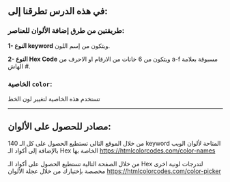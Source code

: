 ## في هذه الدرس تطرقنا إلى:

###  طريقتين من طرق إضافة الألوان للعناصر:

**1- النوع keyword** ويتكون من إسم اللون.

**2- النوع Hex Code** ويتكون من 6 خانات من الارقام او الاحرف من a-f مسبوقة بعلامة الهاش #.

###  الخاصية `color`:
تستخدم هذه الخاصية لتغيير لون الخط

---

## مصادر للحصول على الألوان:

من خلال الموقع التالي تستطيع الحصول على كل الـ 140 keyword المتاحة لألوان الويب بالإضافة إلى أكواد الـ Hex الخاصة بها
https://htmlcolorcodes.com/color-names

من خلال الصفحة التالية تستطيع الحصول على أكواد الـ Hex لتدرجات لونية اخرى مخصصة بإختيارك من خلال عجلة الألوان
https://htmlcolorcodes.com/color-picker
